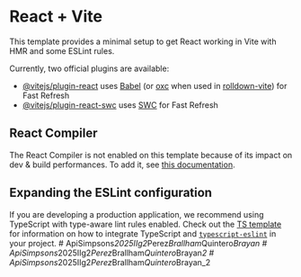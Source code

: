 # React + Vite

This template provides a minimal setup to get React working in Vite with HMR and some ESLint rules.

Currently, two official plugins are available:

- [@vitejs/plugin-react](https://github.com/vitejs/vite-plugin-react/blob/main/packages/plugin-react) uses [Babel](https://babeljs.io/) (or [oxc](https://oxc.rs) when used in [rolldown-vite](https://vite.dev/guide/rolldown)) for Fast Refresh
- [@vitejs/plugin-react-swc](https://github.com/vitejs/vite-plugin-react/blob/main/packages/plugin-react-swc) uses [SWC](https://swc.rs/) for Fast Refresh

## React Compiler

The React Compiler is not enabled on this template because of its impact on dev & build performances. To add it, see [this documentation](https://react.dev/learn/react-compiler/installation).

## Expanding the ESLint configuration

If you are developing a production application, we recommend using TypeScript with type-aware lint rules enabled. Check out the [TS template](https://github.com/vitejs/vite/tree/main/packages/create-vite/template-react-ts) for information on how to integrate TypeScript and [`typescript-eslint`](https://typescript-eslint.io) in your project.
#   A p i S i m p s o n s _ 2 0 2 5 I I g 2 _ P e r e z _ B r a l l h a m _ Q u i n t e r o _ B r a y a n  
 #   A p i S i m p s o n s _ 2 0 2 5 I I g 2 _ P e r e z _ B r a l l h a m _ Q u i n t e r o _ B r a y a n _ 2  
 #   A p i S i m p s o n s _ 2 0 2 5 I I g 2 _ P e r e z _ B r a l l h a m _ Q u i n t e r o _ B r a y a n _ 2  
 